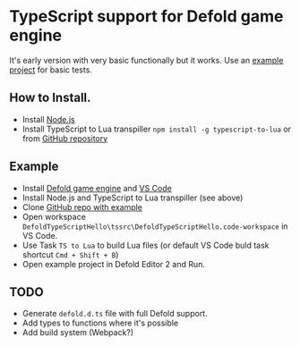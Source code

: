 # TypeScript support for Defold game engine
It's early version with very basic functionally but it works.
Use an [example project](https://github.com/dasannikov/DefoldTypeScriptHello) for basic tests.

## How to Install.
- Install [Node.js](https://nodejs.org/en/)
- Install TypeScript to Lua transpiller `npm install -g typescript-to-lua` or from [GitHub repository](https://github.com/Perryvw/TypescriptToLua)

## Example
- Install [Defold game engine](https://www.defold.com) and [VS Code](https://code.visualstudio.com)
- Install Node.js and TypeScript to Lua transpiller (see above)
- Clone [GitHub repo with example](https://github.com/dasannikov/DefoldTypeScriptHello)
- Open workspace `DefoldTypeScriptHello\tssrc\DefoldTypeScriptHello.code-workspace` in VS Code.
- Use Task `TS to Lua` to build Lua files (or default VS Code buld task shortcut `Cmd + Shift + B`)
- Open example project in Defold Editor 2 and Run.

## TODO
- Generate `defold.d.ts` file with full Defold support.
- Add types to functions where it's possible
- Add build system (Webpack?)